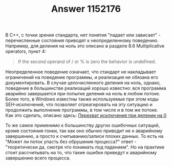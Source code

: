 ﻿---
title: "Answer 1152176"
se.owner.user_id: 240512
se.owner.display_name: "MSDN.WhiteKnight"
se.owner.link: "https://ru.stackoverflow.com/users/240512/msdn-whiteknight"
se.answer_id: 1152176
se.question_id: 1151347
se.post_type: answer
se.is_accepted: False
---
<p>В С++, с точки зрения стандарта, нет понятия &quot;падает или зависает&quot; - перечисленные состояния приводят к неопределенному поведению. Например, для деления на ноль это описано в разделе 8.6 Multiplicative operators, пункт 4:</p>
<blockquote>
<p>If the second operand of / or % is zero the behavior is undeﬁned.</p>
</blockquote>
<p>Неопределенное поведение означает, что стандарт не накладывает ограничений на поведение программы, и реализация не обязана его документировать. В случае целочисленного деления на ноль, однако, поведение в большинстве реализаций хорошо известно: вся программа аварийно завершается при попытке деления на ноль в любом потоке. Более того, в Windows известны также используемые при этом коды SEH-исключений, что позволяет отреагировать на эту ситуацию и продолжить выполнение программы, в том числе и в том же потоке. Как это сделать, описано здесь: <a href="https://ru.stackoverflow.com/q/842745/240512">Перехват исключения при делении на 0</a></p>
<p>То же самое применимо к большинству других ошибочных ситуаций, кроме состояния гонки, так как оно обычно приводит не к аварийному завершению, а просто к считыванию/записи плохих данных. То есть на &quot;Может ли поток упасть без обрушения процесса?&quot; ответ - &quot;теоретически да, смотря что понимать под падением&quot;. Но на практике стоит рассчитывать на то, что такие ошибки приведут к аварийному завершению всего процесса.</p>
